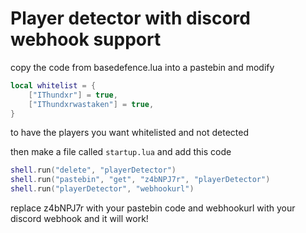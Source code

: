 # Player detector with discord webhook support

copy the code from basedefence.lua into a pastebin and modify

```lua
local whitelist = {
    ["IThundxr"] = true,
    ["IThundxrwastaken"] = true,
}
```

to have the players you want whitelisted and not detected


then make a file called `startup.lua` and add this code

```lua
shell.run("delete", "playerDetector")
shell.run("pastebin", "get", "z4bNPJ7r", "playerDetector")
shell.run("playerDetector", "webhookurl")
```

replace z4bNPJ7r with your pastebin code and webhookurl with your discord webhook and it will work!